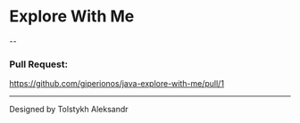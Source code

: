 # Explore With Me
--
### Pull Request:

https://github.com/giperionos/java-explore-with-me/pull/1

---
Designed by Tolstykh Aleksandr
